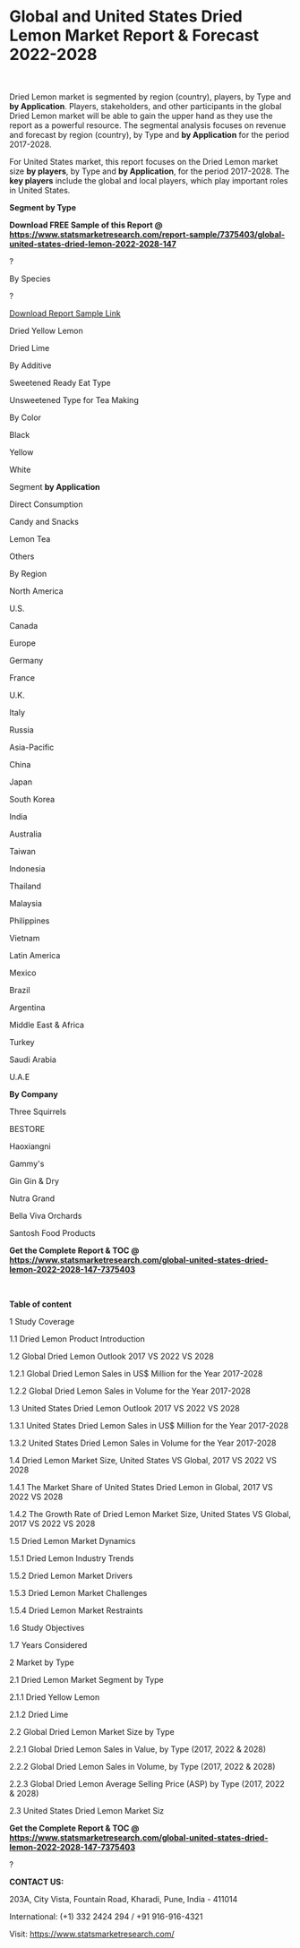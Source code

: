 <h1>Global and United States Dried Lemon Market Report & Forecast 2022-2028</h1><br/><p>Dried Lemon market is segmented by region (country), players, by Type and <strong>by Application</strong>. Players, stakeholders, and other participants in the global Dried Lemon market will be able to gain the upper hand as they use the report as a powerful resource. The segmental analysis focuses on revenue and forecast by region (country), by Type and <strong>by Application</strong> for the period 2017-2028.</p>
 
 
 
 <p>For United States market, this report focuses on the Dried Lemon market size <strong>by players</strong>, by Type and <strong>by Application</strong>, for the period 2017-2028. The <strong>key players</strong> include the global and local players, which play important roles in United States.</p>
 
 
 
 <p><strong>Segment by Type</strong></p>
 
 
 
 <div><b>Download FREE Sample of this Report @ <a href="https://www.statsmarketresearch.com/download-free-sample/7375403/global-united-states-dried-lemon-2022-2028-147">https://www.statsmarketresearch.com/report-sample/7375403/global-united-states-dried-lemon-2022-2028-147</a></b></div>
 
 
 
 <p>? </p>
 
 
 
 <p>By Species</p>
 
 
 
 <p>? </p>
 
 
 
 <p><a href="https://www.statsmarketresearch.com/download-free-sample/7375403/global-united-states-dried-lemon-2022-2028-147">Download Report Sample Link</a></p>
 
 
 
 <p>Dried Yellow Lemon</p>
 
 
 
 <p>Dried Lime</p>
 
 
 
 <p>By Additive</p>
 
 
 
 <p>Sweetened Ready Eat Type</p>
 
 
 
 <p>Unsweetened Type for Tea Making</p>
 
 
 
 <p>By Color</p>
 
 
 
 <p>Black</p>
 
 
 
 <p>Yellow</p>
 
 
 
 <p>White</p>
 
 
 
 <p>Segment <strong>by Application</strong></p>
 
 
 
 <p>Direct Consumption</p>
 
 
 
 <p>Candy and Snacks</p>
 
 
 
 <p>Lemon Tea</p>
 
 
 
 <p>Others</p>
 
 
 
 <p>By Region</p>
 
 
 
 <p>North America</p>
 
 
 
 <p>U.S.</p>
 
 
 
 <p>Canada</p>
 
 
 
 <p>Europe</p>
 
 
 
 <p>Germany</p>
 
 
 
 <p>France</p>
 
 
 
 <p>U.K.</p>
 
 
 
 <p>Italy</p>
 
 
 
 <p>Russia</p>
 
 
 
 <p>Asia-Pacific</p>
 
 
 
 <p>China</p>
 
 
 
 <p>Japan</p>
 
 
 
 <p>South Korea</p>
 
 
 
 <p>India</p>
 
 
 
 <p>Australia</p>
 
 
 
 <p>Taiwan</p>
 
 
 
 <p>Indonesia</p>
 
 
 
 <p>Thailand</p>
 
 
 
 <p>Malaysia</p>
 
 
 
 <p>Philippines</p>
 
 
 
 <p>Vietnam</p>
 
 
 
 <p>Latin America</p>
 
 
 
 <p>Mexico</p>
 
 
 
 <p>Brazil</p>
 
 
 
 <p>Argentina</p>
 
 
 
 <p>Middle East & Africa</p>
 
 
 
 <p>Turkey</p>
 
 
 
 <p>Saudi Arabia</p>
 
 
 
 <p>U.A.E</p>
 
 
 
 <p><strong>By Company</strong></p>
 
 
 
 <p>Three Squirrels</p>
 
 
 
 <p>BESTORE</p>
 
 
 
 <p>Haoxiangni</p>
 
 
 
 <p>Gammy&#39;s</p>
 
 
 
 <p>Gin Gin & Dry</p>
 
 
 
 <p>Nutra Grand</p>
 
 
 
 <p>Bella Viva Orchards</p>
 
 
 
 <p>Santosh Food Products</p>
 
 
 
 <div><b>Get the Complete Report & TOC @ <a href="https://www.statsmarketresearch.com/global-united-states-dried-lemon-2022-2028-147-7375403">https://www.statsmarketresearch.com/global-united-states-dried-lemon-2022-2028-147-7375403</a></b></div>
 
 
 
 <p><br />
 
 <b>Table of content</b></p>
 
 
 
 <p>1 Study Coverage<br />
 
 1.1 Dried Lemon Product Introduction<br />
 
 1.2 Global Dried Lemon Outlook 2017 VS 2022 VS 2028<br />
 
 1.2.1 Global Dried Lemon Sales in US$ Million for the Year 2017-2028<br />
 
 1.2.2 Global Dried Lemon Sales in Volume for the Year 2017-2028<br />
 
 1.3 United States Dried Lemon Outlook 2017 VS 2022 VS 2028<br />
 
 1.3.1 United States Dried Lemon Sales in US$ Million for the Year 2017-2028<br />
 
 1.3.2 United States Dried Lemon Sales in Volume for the Year 2017-2028<br />
 
 1.4 Dried Lemon Market Size, United States VS Global, 2017 VS 2022 VS 2028<br />
 
 1.4.1 The Market Share of United States Dried Lemon in Global, 2017 VS 2022 VS 2028<br />
 
 1.4.2 The Growth Rate of Dried Lemon Market Size, United States VS Global, 2017 VS 2022 VS 2028<br />
 
 1.5 Dried Lemon Market Dynamics<br />
 
 1.5.1 Dried Lemon Industry Trends<br />
 
 1.5.2 Dried Lemon Market Drivers<br />
 
 1.5.3 Dried Lemon Market Challenges<br />
 
 1.5.4 Dried Lemon Market Restraints<br />
 
 1.6 Study Objectives<br />
 
 1.7 Years Considered<br />
 
 2 Market by Type<br />
 
 2.1 Dried Lemon Market Segment by Type<br />
 
 2.1.1 Dried Yellow Lemon<br />
 
 2.1.2 Dried Lime<br />
 
 2.2 Global Dried Lemon Market Size by Type<br />
 
 2.2.1 Global Dried Lemon Sales in Value, by Type (2017, 2022 & 2028)<br />
 
 2.2.2 Global Dried Lemon Sales in Volume, by Type (2017, 2022 & 2028)<br />
 
 2.2.3 Global Dried Lemon Average Selling Price (ASP) by Type (2017, 2022 & 2028)<br />
 
 2.3 United States Dried Lemon Market Siz</p>
 
 
 
 <div><b>Get the Complete Report & TOC @ <a href="https://www.statsmarketresearch.com/global-united-states-dried-lemon-2022-2028-147-7375403">https://www.statsmarketresearch.com/global-united-states-dried-lemon-2022-2028-147-7375403</a></b></div>
 
 
 
 <p>? </p>
 
 
 
 <p><b>CONTACT US:</b><br />
 
 203A, City Vista, Fountain Road, Kharadi, Pune, India - 411014<br />
 
 International: (+1) 332 2424 294 / +91 916-916-4321<br />
 
 Visit: <a href="https://www.statsmarketresearch.com/">https://www.statsmarketresearch.com/</a></p>